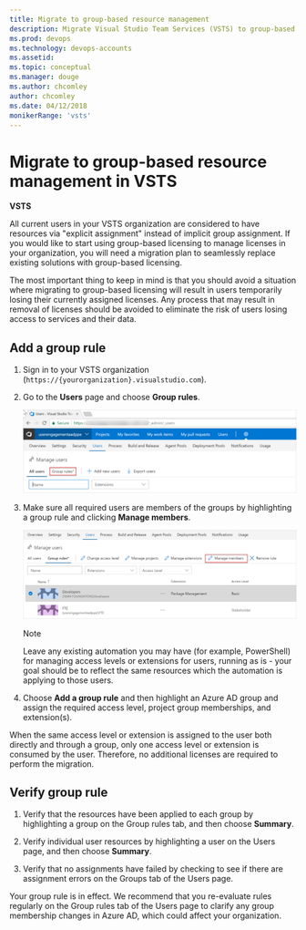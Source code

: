 ```yaml
---
title: Migrate to group-based resource management
description: Migrate Visual Studio Team Services (VSTS) to group-based resource (user) management
ms.prod: devops
ms.technology: devops-accounts
ms.assetid:
ms.topic: conceptual
ms.manager: douge
ms.author: chcomley
author: chcomley
ms.date: 04/12/2018
monikerRange: 'vsts'
---
```

# Migrate to group-based resource management in VSTS

**VSTS**

All current users in your VSTS organization are considered to have resources via "explicit assignment" instead of implicit group assignment. If you would like to start using group-based licensing to manage licenses in your organization, you will need a migration plan to seamlessly replace existing solutions with group-based licensing.

The most important thing to keep in mind is that you should avoid a situation where migrating to group-based licensing will result in users temporarily losing their currently assigned licenses. Any process that may result in removal of licenses should be avoided to eliminate the risk of users losing access to services and their data.

## Add a group rule

1. Sign in to your VSTS organization (```https://{yourorganization}.visualstudio.com```).
2. Go to the **Users** page and choose **Group rules**.

   ![Choose group rules on Users page for migration](_img/migrate-to-group-based-resource-management/choose-group-rules-on-users-page.png)

3. Make sure all required users are members of the groups by highlighting a group rule and clicking **Manage members**.

   ![Highlight group rule and choose manage members](_img/migrate-to-group-based-resource-management/highlight-rule-choose-manage-members.png)

   > [!NOTE]
   > Leave any existing automation you may have (for example, PowerShell) for managing access levels or extensions for users, running as is - your goal should be to reflect the same resources which the automation is applying to those users.

4. Choose **Add a group rule** and then highlight an Azure AD group and assign the required access level, project group memberships, and extension(s).

When the same access level or extension is assigned to the user both directly and through a group, only one access level or extension is consumed by the user. Therefore, no additional licenses are required to perform the migration.

## Verify group rule

1. Verify that the resources have been applied to each group by highlighting a group on the Group rules tab, and then choose **Summary**.

2. Verify individual user resources by highlighting a user on the Users page, and then choose **Summary**.

3. Verify that no assignments have failed by checking to see if there are assignment errors on the Groups tab of the Users page.

Your group rule is in effect. We recommend that you re-evaluate rules regularly on the Group rules tab of the Users page to clarify any group membership changes in Azure AD, which could affect your organization.
